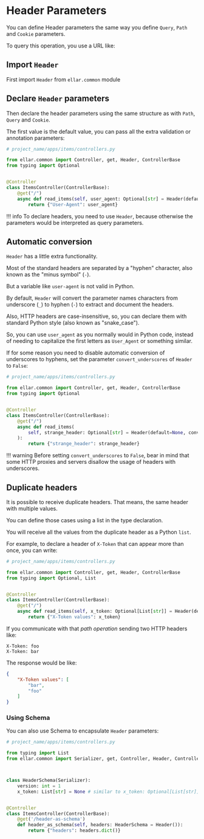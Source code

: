 # Header Parameters

You can define Header parameters the same way you define `Query`, `Path` and `Cookie` parameters.

To query this operation, you use a URL like:

## Import `Header`

First import `Header` from `ellar.common` module

## Declare `Header` parameters

Then declare the header parameters using the same structure as with `Path`, `Query` and `Cookie`.

The first value is the default value, you can pass all the extra validation or annotation parameters:

```python
# project_name/apps/items/controllers.py

from ellar.common import Controller, get, Header, ControllerBase
from typing import Optional


@Controller
class ItemsController(ControllerBase):
    @get("/")
    async def read_items(self, user_agent: Optional[str] = Header(default=None)):
        return {"User-Agent": user_agent}
```

!!! info
    To declare headers, you need to use `Header`, because otherwise the parameters would be interpreted as query parameters.

## Automatic conversion

`Header` has a little extra functionality.

Most of the standard headers are separated by a "hyphen" character, also known as the "minus symbol" (`-`).

But a variable like `user-agent` is not valid in Python.

By default, `Header` will convert the parameter names characters from underscore (`_`) to hyphen (`-`) to extract and document the headers.

Also, HTTP headers are case-insensitive, so, you can declare them with standard Python style (also known as "snake_case").

So, you can use `user_agent` as you normally would in Python code, instead of needing to capitalize the first letters as `User_Agent` or something similar.

If for some reason you need to disable automatic conversion of underscores to hyphens, set the parameter `convert_underscores` of `Header` to `False`:

```python
# project_name/apps/items/controllers.py

from ellar.common import Controller, get, Header, ControllerBase
from typing import Optional


@Controller
class ItemsController(ControllerBase):
    @get("/")
    async def read_items(
        self, strange_header: Optional[str] = Header(default=None, convert_underscores=False)
    ):
        return {"strange_header": strange_header}
```

!!! warning
    Before setting `convert_underscores` to `False`, bear in mind that some HTTP proxies and servers disallow the usage of headers with underscores.


## Duplicate headers

It is possible to receive duplicate headers. That means, the same header with multiple values.

You can define those cases using a list in the type declaration.

You will receive all the values from the duplicate header as a Python `list`.

For example, to declare a header of `X-Token` that can appear more than once, you can write:

```python
# project_name/apps/items/controllers.py

from ellar.common import Controller, get, Header, ControllerBase
from typing import Optional, List


@Controller
class ItemsController(ControllerBase):
    @get("/")
    async def read_items(self, x_token: Optional[List[str]] = Header(default=None)):
        return {"X-Token values": x_token}
```

If you communicate with that *path operation* sending two HTTP headers like:

```
X-Token: foo
X-Token: bar
```

The response would be like:

```JSON
{
    "X-Token values": [
        "bar",
        "foo"
    ]
}
```

### Using Schema

You can also use Schema to encapsulate `Header` parameters:

```python
# project_name/apps/items/controllers.py

from typing import List
from ellar.common import Serializer, get, Controller, Header, ControllerBase



class HeaderSchema(Serializer):
    version: int = 1
    x_token: List[str] = None # similar to x_token: Optional[List[str]]


@Controller
class ItemsController(ControllerBase):
    @get('/header-as-schema')
    def header_as_schema(self, headers: HeaderSchema = Header()):
        return {"headers": headers.dict()}
```
